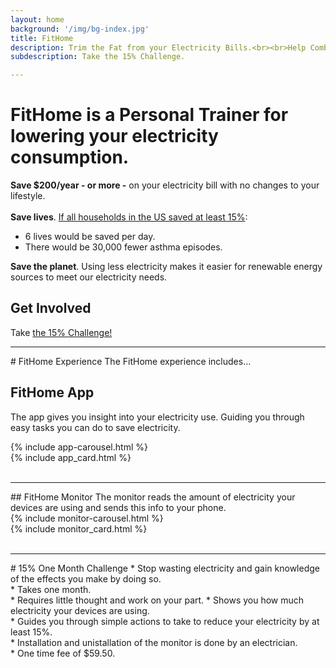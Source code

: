 ```yaml
---
layout: home
background: '/img/bg-index.jpg'
title: FitHome
description: Trim the Fat from your Electricity Bills.<br><br>Help Combat Climate Change.
subdescription: Take the 15% Challenge.

---
```

<link rel="stylesheet" href='{{ '/assets/post-entry-style.css' | prepend: site.baseurl | replace: '//', '/' }}'>

# FitHome is a Personal Trainer for lowering your electricity consumption.  
__Save $200/year - or more -__ on your electricity bill with no changes to your lifestyle.<br>    
__Save lives__.  [If all households in the US saved at least 15%](https://aceee.org/research-report/h1801):  
  * 6 lives would be saved per day.
  * There would be 30,000 fewer asthma episodes.  

__Save the planet__.  Using less electricity makes it easier for renewable energy sources to meet our electricity needs.  

## Get Involved    

Take <a href="#challenge">the 15% Challenge!</a>
<br>  
<hr>
# FitHome Experience
The FitHome experience includes...

## FitHome App
The app gives you insight into your electricity use.  Guiding you through easy tasks you can do to save electricity.
<br>
<div class="container-fluid">
  <div class="row">
    <!-- bootstrap uses 12 cols.  I want the carousel to be positioned in the middle. -->
    <div class="col-5 offset-1"> 
      {% include app-carousel.html %}
    </div> 
        {% include app_card.html %}
  </div>
</div>
<br>
<hr>
## FitHome Monitor   
The monitor reads the amount of electricity your devices are using and sends this info to your phone.
<br>
<div class="container-fluid">
  <div class="row">
    <!-- bootstrap uses 12 cols.  I want the carousel to be positioned in the middle. -->
    <div class="col-5 offset-1"> 
      {% include monitor-carousel.html %}
    </div> 
        {% include monitor_card.html %}
  </div>
</div>
<br>
<hr>
# 15% One Month Challenge
<a id="challenge">
* Stop wasting electricity and gain knowledge of the effects you make by doing so.<br>
* Takes one month.<br>
* Requires little thought and work on your part.  
  * Shows you how much electricity your devices are using.<br>
  * Guides you through simple actions to take to reduce your electricity by at least 15%.<br>
* Installation and unistallation of the monitor is done by an electrician.<br>  
* One time fee of $59.50.


